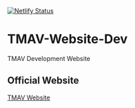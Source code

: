 [![Netlify Status](https://api.netlify.com/api/v1/badges/77fb5ebc-dd1c-47d6-82f3-5f85c71f509f/deploy-status)](https://app.netlify.com/sites/tmav-cp/deploys)

# TMAV-Website-Dev
TMAV Development Website

## Official Website

[TMAV Website](https://tmav-cp.netlify.app)
